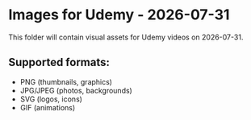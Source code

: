 # Images for Udemy - 2026-07-31

This folder will contain visual assets for Udemy videos on 2026-07-31.

## Supported formats:
- PNG (thumbnails, graphics)
- JPG/JPEG (photos, backgrounds)
- SVG (logos, icons)
- GIF (animations)
